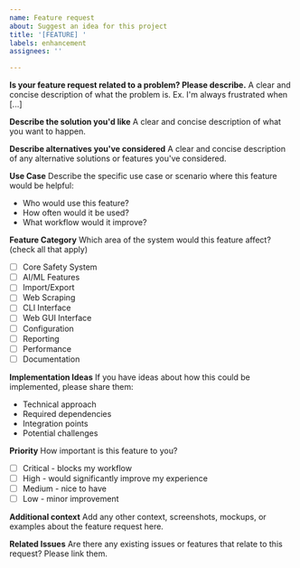 ```yaml
---
name: Feature request
about: Suggest an idea for this project
title: '[FEATURE] '
labels: enhancement
assignees: ''

---
```


**Is your feature request related to a problem? Please describe.**
A clear and concise description of what the problem is. Ex. I'm always frustrated when [...]

**Describe the solution you'd like**
A clear and concise description of what you want to happen.

**Describe alternatives you've considered**
A clear and concise description of any alternative solutions or features you've considered.

**Use Case**
Describe the specific use case or scenario where this feature would be helpful:
- Who would use this feature?
- How often would it be used?
- What workflow would it improve?

**Feature Category**
Which area of the system would this feature affect? (check all that apply)
- [ ] Core Safety System
- [ ] AI/ML Features
- [ ] Import/Export
- [ ] Web Scraping
- [ ] CLI Interface
- [ ] Web GUI Interface
- [ ] Configuration
- [ ] Reporting
- [ ] Performance
- [ ] Documentation

**Implementation Ideas**
If you have ideas about how this could be implemented, please share them:
- Technical approach
- Required dependencies
- Integration points
- Potential challenges

**Priority**
How important is this feature to you?
- [ ] Critical - blocks my workflow
- [ ] High - would significantly improve my experience
- [ ] Medium - nice to have
- [ ] Low - minor improvement

**Additional context**
Add any other context, screenshots, mockups, or examples about the feature request here.

**Related Issues**
Are there any existing issues or features that relate to this request? Please link them.